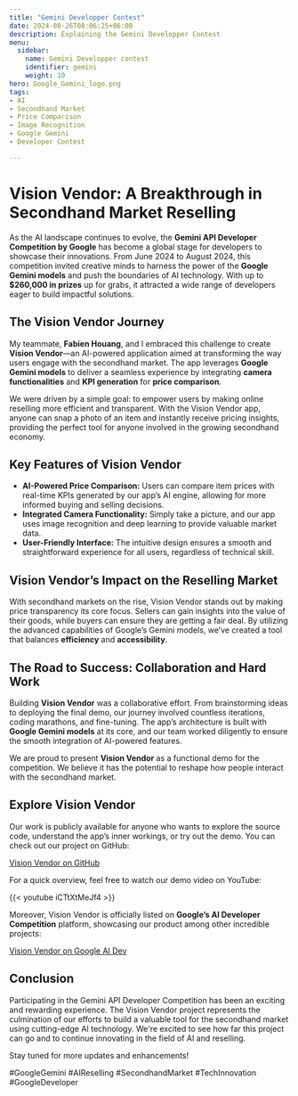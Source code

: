```yaml
---
title: "Gemini Developper Contest"
date: 2024-08-26T08:06:25+06:00
description: Explaining the Gemini Developper Contest
menu:
  sidebar:
    name: Gemini Developper contest
    identifier: gemini
    weight: 10
hero: Google_Gemini_logo.png
tags:
- AI
- Secondhand Market
- Price Comparison
- Image Recognition
- Google Gemini
- Developer Contest

---
```



# Vision Vendor: A Breakthrough in Secondhand Market Reselling

As the AI landscape continues to evolve, the **Gemini API Developer Competition by Google** has become a global stage for developers to showcase their innovations. From June 2024 to August 2024, this competition invited creative minds to harness the power of the **Google Gemini models** and push the boundaries of AI technology. With up to **$260,000 in prizes** up for grabs, it attracted a wide range of developers eager to build impactful solutions.

## The Vision Vendor Journey

My teammate, **Fabien Houang**, and I embraced this challenge to create **Vision Vendor**—an AI-powered application aimed at transforming the way users engage with the secondhand market. The app leverages **Google Gemini models** to deliver a seamless experience by integrating **camera functionalities** and **KPI generation** for **price comparison**. 

We were driven by a simple goal: to empower users by making online reselling more efficient and transparent. With the Vision Vendor app, anyone can snap a photo of an item and instantly receive pricing insights, providing the perfect tool for anyone involved in the growing secondhand economy.

## Key Features of Vision Vendor

- **AI-Powered Price Comparison:** Users can compare item prices with real-time KPIs generated by our app’s AI engine, allowing for more informed buying and selling decisions.
- **Integrated Camera Functionality:** Simply take a picture, and our app uses image recognition and deep learning to provide valuable market data.
- **User-Friendly Interface:** The intuitive design ensures a smooth and straightforward experience for all users, regardless of technical skill.

## Vision Vendor’s Impact on the Reselling Market

With secondhand markets on the rise, Vision Vendor stands out by making price transparency its core focus. Sellers can gain insights into the value of their goods, while buyers can ensure they are getting a fair deal. By utilizing the advanced capabilities of Google’s Gemini models, we’ve created a tool that balances **efficiency** and **accessibility**.

## The Road to Success: Collaboration and Hard Work

Building **Vision Vendor** was a collaborative effort. From brainstorming ideas to deploying the final demo, our journey involved countless iterations, coding marathons, and fine-tuning. The app’s architecture is built with **Google Gemini models** at its core, and our team worked diligently to ensure the smooth integration of AI-powered features.

We are proud to present **Vision Vendor** as a functional demo for the competition. We believe it has the potential to reshape how people interact with the secondhand market.

## Explore Vision Vendor

Our work is publicly available for anyone who wants to explore the source code, understand the app’s inner workings, or try out the demo. You can check out our project on GitHub:

[Vision Vendor on GitHub](https://github.com/fabienhouang/VisionVendor)

For a quick overview, feel free to watch our demo video on YouTube:

{{< youtube iCTtXtMeJf4 >}}

Moreover, Vision Vendor is officially listed on **Google’s AI Developer Competition** platform, showcasing our product among other incredible projects:

[Vision Vendor on Google AI Dev](https://ai.google.dev/competition/projects/vision-vendor)

## Conclusion

Participating in the Gemini API Developer Competition has been an exciting and rewarding experience. The Vision Vendor project represents the culmination of our efforts to build a valuable tool for the secondhand market using cutting-edge AI technology. We're excited to see how far this project can go and to continue innovating in the field of AI and reselling.

Stay tuned for more updates and enhancements!

#GoogleGemini #AIReselling #SecondhandMarket #TechInnovation #GoogleDeveloper
